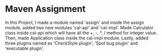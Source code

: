 # Maven Assignment
In this Project, I made a module named 'assign' and inside the assign module, added two new modules 'cal-api' and 'cal-impl'. Made Calculator class inside cal-api which will have all the +, -, *, / method for integer value.
Then, made Application class inside the cal-impl module. Lastly, added three plugins named as 'CheckStyle plugin', 'Spot bug plugin' and 'executable plugin'.
